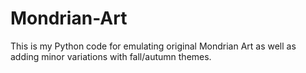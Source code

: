 # Mondrian-Art
This is my Python code for emulating original Mondrian Art as well as adding minor variations with fall/autumn themes.
